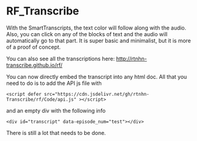 # RF_Transcribe

With the SmartTranscripts, the text color will follow along with the audio. Also, you can click on any of the blocks of text and the audio will automatically go to that part. It is super basic and minimalist, but it is more of a proof of concept.

You can also see all the transcriptions here: http://rtnhn-transcribe.github.io/rf/

You can now directly embed the transcript into any html doc. All that you need to do is to add the API js file with 

```
<script defer src="https://cdn.jsdelivr.net/gh/rtnhn-Transcribe/rf/Code/api.js" ></script>

```

and an empty div with the following info

```
<div id="transcript" data-episode_num="test"></div>

```


There is still a lot that needs to be done.  
